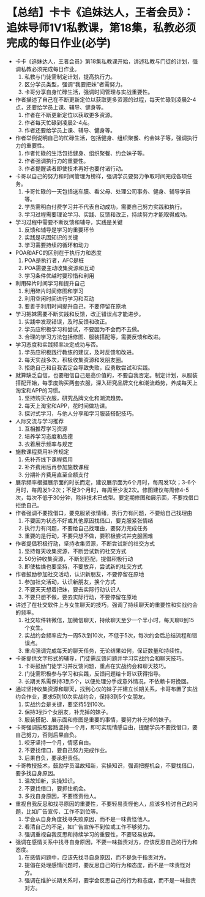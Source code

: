 # 【总结】卡卡《追妹达人，王者会员》：追妹导师1V1私教课，第18集，私教必须完成的每日作业(必学)

-   卡卡《追妹达人，王者会员》第18集私教课开始，讲述私教与门徒的计划，强调私教必须完成每日作业。
    1.  私教与门徒需制定计划，提高执行力。
    2.  区分学员类型，强调“我要把妹”者需努力。
    3.  卡哥分享自身忙碌生活，强调时间管理与实战重要性。
-   作者描述了自己在不断更新定位以获取更多资源的过程，每天忙碌到凌晨2-4点，还要给学员上课、辅导、健身等。
    1.  作者在不断更新定位以获取更多资源。
    2.  作者每天忙碌到凌晨2-4点。
    3.  作者还要给学员上课、辅导、健身等。
-   作者举例说明自己的忙碌生活，包括健身、组织聚餐、约会妹子等，强调执行力的重要性。
    1.  作者忙碌的生活包括健身、组织聚餐、约会妹子等。
    2.  作者强调执行力的重要性。
    3.  作者提醒读者即使技术再好也要付诸行动。
-   卡哥以自己的努力和时间管理为榜样，强调学员要努力争取时间完成各项任务。
    1.  卡哥忙碌的一天包括送车膜、看父母、处理公司事务、健身、辅导学员等。
    2.  学员需明白付费学习并不代表自动成功，需要自己努力实践和执行。
    3.  学习过程需要理论学习、实践、反馈和改正，持续努力才能取得成功。
-   学习过程中需要不断反馈和辅导，实践是关键
    1.  反馈和辅导是学习的重要环节
    2.  实践是巩固知识的关键
    3.  学习需要持续的循环和动力
-   POA和AFC的区别在于执行力和态度
    1.  POA是执行者，AFC是桩
    2.  POA需要主动收集资源和互动
    3.  学习条件优越时要珍惜和利用
-   利用碎片时间学习和提升自己
    1.  利用碎片时间修图和学习
    2.  利用空闲时间进行学习和互动
    3.  要善于利用时间提升自己，不要停留在原地
-   学习把妹需要不断实践和反馈，改正错误点才能进步。
    1.  实践中发现错误，及时反馈和改正。
    2.  学员应积极学习和尝试，不要因为不会而不去做。
    3.  合理的学习方法包括修图、服装搭配等，需要反馈和改进。
-   学习态度和实践频率决定成功与否。
    1.  学员应积极践行教练的建议，及时反馈和改进。
    2.  每天实战多次，积极收集资源和发朋友圈。
    3.  拒绝自己和自我否定会导致失败，应勇敢尝试和实践。
-   就算缺乏自信，也要相信自己是高价值的，不要自我否定。制定计划，从服装搭配开始，每季度购买两套衣服，深入研究品牌文化和潮流趋势，养成每天上淘宝和APP的习惯。
    1.  坚持购买衣服，研究品牌文化和潮流趋势。
    2.  每天上淘宝和APP，花时间做功课。
    3.  探讨式学习，与他人分享和学习服装搭配技巧。
-   人际交流与学习推荐
    1.  互相推荐学习资源
    2.  培养学习态度和品德
    3.  衣着展示频率与规定
-   施教课程费用补齐规定
    1.  先补齐线下课程费用
    2.  补齐费用后再参加施教课程
    3.  分期补齐费用直至全额支付
-   展示频率根据展示面的时长而定，建议展示面为6个月时，每周发1次；3-6个月时，每周发1-2次；不足3个月时，每周至少发2次。修图建议每周修4-5次，每次不低于30分钟，除非技术已成型。要定期修图和展示面，不要找借口拒绝自己。
-   作者强调不要找借口，要克服紧张情绪，执行力有问题，不要给自己找理由
    1.  不要因为状态不好或其他原因找借口，要克服紧张情绪
    2.  执行力有问题，不要给自己找理由，要努力完成任务
    3.  重要的是行动，不要只想不做，要积极尝试并克服困难
-   作者提倡积极行动，坚持收集资源，不断尝试新的社交方式
    1.  坚持每天收集资源，不断尝试新的社交方式
    2.  50分钟收集资源，不断划匹配，提倡积极行动
    3.  即使枯燥也要坚持，不要放弃，尝试新的社交方式
-   作者鼓励参加社交活动，认识新朋友，不要停留在原地
    1.  参加社交活动，认识新朋友，换个方式
    2.  不要天天想着把妹，要去实际行动认识人
    3.  不要只想不做，要去实际行动，不要停留在原地
-   讲述了在社交软件上与女生聊天的技巧，强调了持续聊天的重要性和实战约会的频率。
    1.  社交软件转微信，加微信聊天，持续聊天至少一个半小时，每天聊8到15个女生。
    2.  实战约会频率应为一周5次到10次，不低于5次，每次约会后总结流程和错误点。
    3.  重点强调完成每天的聊天任务，无论结果如何，保证数量和持续性。
-   卡哥提供文字形式的辅导，门徒需反馈问题并学习实战约会和聊天技巧。
    1.  卡哥鼓励门徒学习并反馈问题，重点在实战约会和聊天技巧。
    2.  门徒需积极参与学习和实践，反馈问题给卡哥以获得指导。
    3.  长期关系需保持3到5个，以便处理分手或意外情况，不依赖卡哥挽回。
-   通过坚持收集资源和聊天，找到心仪的妹子并建立长期关系，卡哥布置了实战约会作业，要求5到10次实战约会，保持3到5个女朋友。
    1.  实战约会是关键，要坚持5到10次。
    2.  保持3到5个女朋友，补充掉的妹子。
    3.  服装搭配、展示面和修图是重要的事情，要努力补充掉的妹子。
-   卡哥强调按照套路坚持一个月，即可实现情感自由，提醒学员不要找借口，要自己努力，否则后果自负。
    1.  咬牙坚持一个月，情感自由。
    2.  不要找借口，要自己努力完成作业。
    3.  后果自负，要承担责任。
-   卡哥教授技术，鼓励学员温故知新，实操知识，强调把握机会，不要找借口，要多找自身原因。
    1.  温故知新，实操知识。
    2.  不要找借口，要抓住机会。
    3.  多找自身原因，不要怪责他人。
-   重视自我反思和找寻原因的重要性，不要轻易责怪他人，应该多检讨自己的问题，比如广告宣传、工作不到位等。
    1.  学会从自身角度找寻失败原因，而不是一味责怪他人。
    2.  看清自己的不足，如广告宣传不到位或工作不够努力。
    3.  强调重视自我反思和持续学习的重要性，不要轻易放弃。
-   强调在感情关系中找寻自身原因，不要一味指责对方，应该反思自己的行为和态度。
    1.  在感情问题中，应该先找寻自身原因，而不是急于指责对方。
    2.  提倡在处理感情问题时，要反思自己的行为和态度，而不是一味责怪对方。
    3.  强调在维护长期关系时，要学会反思自己的行为和态度，而不是一味指责对方。
